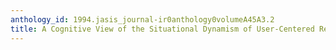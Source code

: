 ```yaml
---
anthology_id: 1994.jasis_journal-ir0anthology0volumeA45A3.2
title: A Cognitive View of the Situational Dynamism of User-Centered Relevance Estimation
---
```

